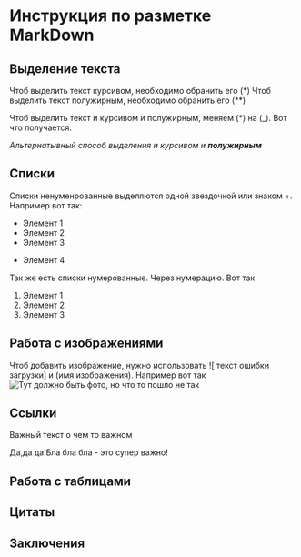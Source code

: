 # Инструкция по разметке MarkDown

## Выделение текста
Чтоб выделить текст курсивом, необходимо обранить его (*)
Чтоб выделить текст полужирным, необходимо обранить его (**)

Чтоб выделить текст и курсивом и полужирным, меняем (*) на (_). Вот что получается.

_Альтернатывный способ выделения и курсивом и **полужирным**_
## Списки


Списки ненуменрованные выделяются одной звездочкой или знаком +. Например вот так:
* Элемент 1
* Элемент 2
* Элемент 3
+ Элемент 4

Так же есть списки нумерованные. Через нумерацию. Вот так
1. Элемент 1
2. Элемент 2
3. Элемент 3

## Работа с изображениями

Чтоб добавить изображение, нужно использовать ![ текст ошибки загрузки] и (имя изображения). Например вот так 
![Тут должно быть фото, но что то пошло не так](newFofo.png)

## Ссылки
Важный текст о чем то важном

Да,да да!Бла бла бла - это супер важно!

## Работа с таблицами

## Цитаты


## Заключения
